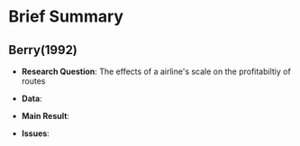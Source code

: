 # Brief Summary
## Berry(1992)

- **Research Question**: The effects of a airline's scale on the profitabiltiy of routes

- **Data**:

- **Main Result**:

- **Issues**:
